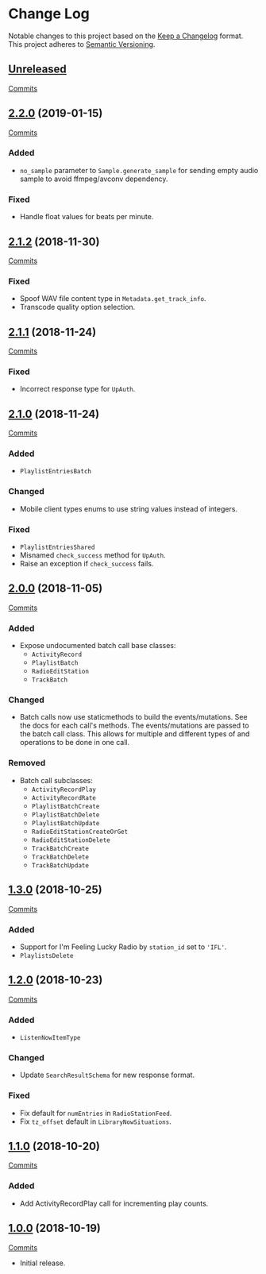# Change Log

Notable changes to this project based on the [Keep a Changelog](https://keepachangelog.com) format.
This project adheres to [Semantic Versioning](https://semver.org).


## [Unreleased](https://github.com/thebigmunch/google-music-proto/tree/master)

[Commits](https://github.com/thebigmunch/google-music-proto/compare/2.2.0...master)


## [2.2.0](https://github.com/thebigmunch/google-music-proto/releases/tag/2.2.0) (2019-01-15)

[Commits](https://github.com/thebigmunch/google-music-proto/compare/2.1.2...2.2.0)

### Added

* ``no_sample`` parameter to ``Sample.generate_sample`` for
  sending empty audio sample to avoid ffmpeg/avconv dependency.

### Fixed

* Handle float values for beats per minute.


## [2.1.2](https://github.com/thebigmunch/google-music-proto/releases/tag/2.1.2) (2018-11-30)

[Commits](https://github.com/thebigmunch/google-music-proto/compare/2.1.1...2.1.2)

### Fixed

* Spoof WAV file content type in ``Metadata.get_track_info``.
* Transcode quality option selection.


## [2.1.1](https://github.com/thebigmunch/google-music-proto/releases/tag/2.1.1) (2018-11-24)

[Commits](https://github.com/thebigmunch/google-music-proto/compare/2.1.0...2.1.1)

### Fixed

* Incorrect response type for ``UpAuth``.


## [2.1.0](https://github.com/thebigmunch/google-music-proto/releases/tag/2.1.0) (2018-11-24)

[Commits](https://github.com/thebigmunch/google-music-proto/compare/2.0.0...2.1.0)

### Added

* ``PlaylistEntriesBatch``

### Changed

* Mobile client types enums to use string values instead of integers.

### Fixed

* ``PlaylistEntriesShared``
* Misnamed ``check_success`` method for ``UpAuth``.
* Raise an exception if ``check_success`` fails.


## [2.0.0](https://github.com/thebigmunch/google-music-proto/releases/tag/2.0.0) (2018-11-05)

[Commits](https://github.com/thebigmunch/google-music-proto/compare/1.3.0...2.0.0)

### Added

* Expose undocumented batch call base classes:
	* ``ActivityRecord``
	* ``PlaylistBatch``
	* ``RadioEditStation``
	* ``TrackBatch``

### Changed

* Batch calls now use staticmethods to build the events/mutations.
  See the docs for each call's methods.
  The events/mutations are passed to the batch call class.
  This allows for multiple and different types of and operations to be done in one call.

### Removed

* Batch call subclasses:
	* ``ActivityRecordPlay``
	* ``ActivityRecordRate``
	* ``PlaylistBatchCreate``
	* ``PlaylistBatchDelete``
	* ``PlaylistBatchUpdate``
	* ``RadioEditStationCreateOrGet``
	* ``RadioEditStationDelete``
	* ``TrackBatchCreate``
	* ``TrackBatchDelete``
	* ``TrackBatchUpdate``


## [1.3.0](https://github.com/thebigmunch/google-music-proto/releases/tag/1.2.0) (2018-10-25)

[Commits](https://github.com/thebigmunch/google-music-proto/compare/1.2.0...1.3.0)

### Added

* Support for I'm Feeling Lucky Radio by ``station_id`` set to ``'IFL'``.
* ``PlaylistsDelete``


## [1.2.0](https://github.com/thebigmunch/google-music-proto/releases/tag/1.2.0) (2018-10-23)

[Commits](https://github.com/thebigmunch/google-music-proto/compare/1.1.0...1.2.0)

### Added

* ``ListenNowItemType``

### Changed

* Update ``SearchResultSchema`` for new response format.

### Fixed

* Fix default for ``numEntries`` in ``RadioStationFeed``.
* Fix ``tz_offset`` default in ``LibraryNowSituations``.


## [1.1.0](https://github.com/thebigmunch/google-music-proto/releases/tag/1.1.0) (2018-10-20)

[Commits](https://github.com/thebigmunch/google-music-proto/compare/1.0.0...1.1.0)

### Added

* Add ActivityRecordPlay call for incrementing play counts.


## [1.0.0](https://github.com/thebigmunch/google-music-proto/releases/tag/1.0.0) (2018-10-19)

[Commits](https://github.com/thebigmunch/google-music-proto/commit/eeb3c159d131b1d8f28ee92ac9acd464ff67818d)

* Initial release.
